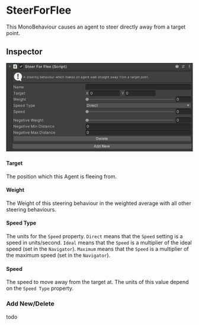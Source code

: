 # SteerForFlee

This MonoBehaviour causes an agent to steer directly away from a target point.

## Inspector

![EntityIdentity Inspector](../../../../images/SteerForFleeInspector.png)

#### Target

The position which this Agent is fleeing from.

#### Weight

The Weight of this steering behaviour in the weighted average with all other steering behaviours.

#### Speed Type

The units for the `Speed` property. `Direct` means that the `Speed` setting is a speed in units/second. `Ideal` means that the `Speed` is a multiplier of the ideal speed (set in the `Navigator`). `Maximum` means that the `Speed` is a multiplier of the maximum speed (set in the `Navigator`).

#### Speed

The speed to move away from the target at. The units of this value depend on the `Speed Type` property.

### Add New/Delete

todo